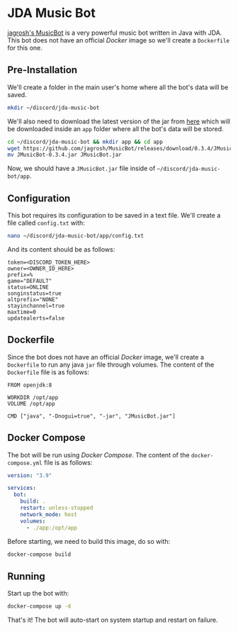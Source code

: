 # JDA Music Bot

[jagrosh's MusicBot](https://github.com/jagrosh/MusicBot) is a very powerful music bot written in Java with JDA. This bot does not have an official *Docker* image so we'll create a `Dockerfile` for this one.

## Pre-Installation

We'll create a folder in the main user's home where all the bot's data will be saved.

```bash
mkdir ~/discord/jda-music-bot
```

We'll also need to download the latest version of the jar from [here](https://github.com/jagrosh/MusicBot/releases) which will be downloaded inside an `app` folder where all the bot's data will be stored.

```bash
cd ~/discord/jda-music-bot && mkdir app && cd app
wget https://github.com/jagrosh/MusicBot/releases/download/0.3.4/JMusicBot-0.3.4.jar
mv JMusicBot-0.3.4.jar JMusicBot.jar
```

Now, we should have a `JMusicBot.jar` file inside of `~/discord/jda-music-bot/app`.

## Configuration

This bot requires its configuration to be saved in a text file. We'll create a file called `config.txt` with:

```bash
nano ~/discord/jda-music-bot/app/config.txt
```

And its content should be as follows:

```text
token=<DISCORD_TOKEN_HERE>
owner=<OWNER_ID_HERE>
prefix=%
game="DEFAULT"
status=ONLINE
songinstatus=true
altprefix="NONE"
stayinchannel=true
maxtime=0
updatealerts=false
```

## Dockerfile

Since the bot does not have an official *Docker* image, we'll create a `Dockerfile` to run any java `jar` file through volumes. The content of the `Dockerfile` file is as follows:

```docker
FROM openjdk:8

WORKDIR /opt/app
VOLUME /opt/app

CMD ["java", "-Dnogui=true", "-jar", "JMusicBot.jar"]
```

## Docker Compose

The bot will be run using *Docker Compose*. The content of the `docker-compose.yml` file is as follows:

```yaml
version: "3.9"

services:
  bot:
    build: .
    restart: unless-stopped
    network_mode: host
    volumes:
      - ./app:/opt/app
```

Before starting, we need to build this image, do so with:

```bash
docker-compose build
```

## Running

Start up the bot with:

```bash
docker-compose up -d
```

That's it! The bot will auto-start on system startup and restart on failure.
